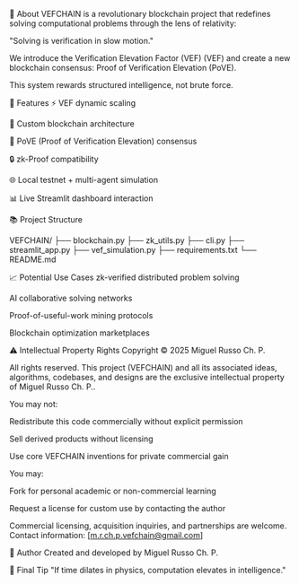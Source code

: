 🌌 About
VEFCHAIN is a revolutionary blockchain project that redefines solving computational problems through the lens of relativity:

"Solving is verification in slow motion."

We introduce the Verification Elevation Factor (VEF) (VEF) and create a new blockchain consensus:
Proof of Verification Elevation (PoVE).

This system rewards structured intelligence, not brute force.

🚀 Features
⚡ VEF dynamic scaling

🔗 Custom blockchain architecture

🧠 PoVE (Proof of Verification Elevation) consensus

🔒 zk-Proof compatibility

🌐 Local testnet + multi-agent simulation

📊 Live Streamlit dashboard interaction

📚 Project Structure

VEFCHAIN/
├── blockchain.py
├── zk_utils.py
├── cli.py
├── streamlit_app.py
├── vef_simulation.py
├── requirements.txt
└── README.md


📈 Potential Use Cases
zk-verified distributed problem solving

AI collaborative solving networks

Proof-of-useful-work mining protocols

Blockchain optimization marketplaces

⚠️ Intellectual Property Rights
Copyright © 2025 Miguel Russo Ch. P.

All rights reserved. This project (VEFCHAIN) and all its associated ideas, algorithms, codebases, and designs are the exclusive intellectual property of Miguel Russo Ch. P..

You may not:

Redistribute this code commercially without explicit permission

Sell derived products without licensing

Use core VEFCHAIN inventions for private commercial gain

You may:

Fork for personal academic or non-commercial learning

Request a license for custom use by contacting the author

Commercial licensing, acquisition inquiries, and partnerships are welcome.
Contact information: [m.r.ch.p.vefchain@gmail.com]

📣 Author
Created and developed by Miguel Russo Ch. P.

🚀 Final Tip
"If time dilates in physics, computation elevates in intelligence."